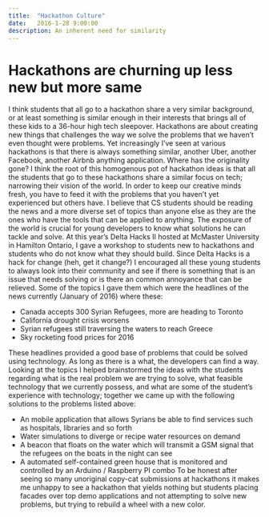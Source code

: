 ```yaml
---
title:  "Hackathon Culture"
date:   2016-1-28 9:00:00
description: An inherent need for similarity
---
```

# Hackathons are churning up less new but more same

I think students that all go to a hackathon share a very similar background, or at least something is similar enough in their interests that brings all of these kids to a 36-hour high tech sleepover. Hackathons are about creating new things that challenges the way we solve the problems that we haven’t even thought were problems. Yet increasingly I’ve seen at various hackathons is that there is always something similar, another Uber, another Facebook, another Airbnb anything application. Where has the originality gone? 
I think the root of this homogenous pot of hackathon ideas is that all the students that go to these hackathons share a similar focus on tech; narrowing their vision of the world. In order to keep our creative minds fresh, you have to feed it with the problems that you haven’t yet experienced but others have. I believe that CS students should be reading the news and a more diverse set of topics than anyone else as they are the ones who have the tools that can be applied to anything.  The exposure of the world is crucial for young developers to know what solutions he can tackle and solve.
At this year’s Delta Hacks II hosted at McMaster University in Hamilton Ontario, I gave a workshop to students new to hackathons and students who do not know what they should build. Since Delta Hacks is a hack for change (heh, get it change?) I encouraged all these young students to always look into their community and see if there is something that is an issue that needs solving or is there an common annoyance that can be relieved. Some of the topics I gave them which were the headlines of the news currently (January of 2016) where these:

*   Canada accepts 300 Syrian Refugees, more are heading to Toronto
*   California drought crisis worsens
*   Syrian refugees still traversing the waters to reach Greece
*   Sky rocketing food prices for 2016

These headlines provided a good base of problems that could be solved using technology. As long as there is a what, the developers can find a way. Looking at the topics I helped brainstormed the ideas with the students regarding what is the real problem we are trying to solve, what feasible technology that we currently possess, and what are some of the student’s experience with technology; together we came up with the following solutions to the problems listed above:

*   An mobile application that allows Syrians be able to find services such as hospitals, libraries and so forth
*   Water simulations to diverge or recipe water resources on demand
*   A beacon that floats on the water which will transmit a GSM signal that the refugees on the boats in the night can see
*   A automated self-contained green house that is monitored and controlled by an Arduino / Raspberry PI combo
To be honest after seeing so many unoriginal copy-cat submissions at hackathons it makes me unhappy to see a hackathon that yields nothing but students placing facades over top demo applications and not attempting to solve new problems, but trying to rebuild a wheel with a new color.
